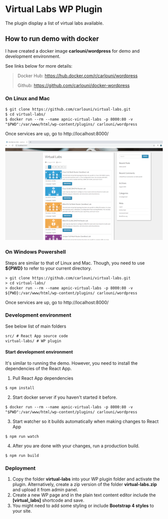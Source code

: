 # Virtual Labs WP Plugin
The plugin display a list of virtual labs available.

## How to run demo with docker
I have created a docker image **carlouni/wordpress** for demo and development environment.

See links below for more details:

> Docker Hub: https://hub.docker.com/r/carlouni/wordpress
> 
> Github: https://github.com/carlouni/docker-wordpress 


### On Linux and Mac
```
$ git clone https://github.com/carlouni/virtual-labs.git
$ cd virtual-labs/
$ docker run --rm --name apnic-virtual-labs -p 8000:80 -v "$PWD":/var/www/html/wp-content/plugins/ carlouni/wordpress
```
Once services are up, go to http://localhost:8000/

![Virtual Labs Screeshot](/images/virtual-labs.png "Virtual Labs Screeshot")

### On Windows Powershell
Steps are similar to that of Linux and Mac. Though, you need to use **${PWD}** to refer to your current directory.
```
> git clone https://github.com/carlouni/virtual-labs.git
> cd virtual-labs/
> docker run --rm --name apnic-virtual-labs -p 8000:80 -v ${PWD}:/var/www/html/wp-content/plugins/ carlouni/wordpress
```
Once services are up, go to http://localhost:8000/

### Development environment
See below list of main folders

```
src/ # React App source code
virtual-labs/ # WP plugin
```

#### Start development environment
It's similar to running the demo. However, you need to install the dependencies of the React App.
1. Pull React App dependencies
```
$ npm install
```
2. Start docker server if you haven't started it before.
```
$ docker run --rm --name apnic-virtual-labs -p 8000:80 -v "$PWD":/var/www/html/wp-content/plugins/ carlouni/wordpress
```
3. Start watcher so it builds automatically when making changes to React App
```
$ npm run watch
```
4. After you are done with your changes, run a production build.
```
$ npm run build
```

### Deployment
1. Copy the folder **virtual-labs** into your WP plugin folder and activate the plugin. Alternatively, create a zip version of the folder **virtual-labs.zip** and upload it from admin panel.
2. Create a new WP page and in the plain text content editor include the **[virtual_labs]** shortcode and save.
3. You might need to add some styling or include **Bootstrap 4 styles** to your site.